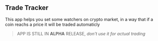 ## Trade Tracker
This app helps you set some watchers on crypto market, in a way that if a coin reachs a price it will be traded automaticly

> APP IS STILL IN __ALPHA__ RELEASE, _don't use it for actual trading_

